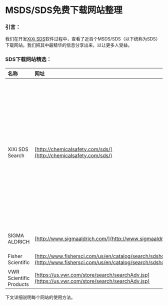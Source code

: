 # MSDS/SDS免费下载网站整理

### **引言：**

我们在开发[XiXi SDS](https://www.xixisys.com)软件过程中，查看了近百个MSDS/SDS（以下统称为SDS）下载网站。我们把其中最精华的信息分享出来，以让更多人受益。

### SDS下载网站精选：

| 名称 | 网址 | 备注 |
| :--- | :--- | :--- |
| XiXi SDS Search | [http://chemicalsafety.com/sds/](http://chemicalsafety.com/sds/) | 1.不用注册，免费使用；2.一键搜索SIGMA ALDRICH、ThermoFisher、Fisher Scientific、POCH、Science Lab、GFS Chemicals、Acros Organics、Alfa Aesar、Praxair、Air Liquide、EMD Millipore、3M等化学试剂网站的SDS，可直接下载。 |
| SIGMA ALDRICH | [http://www.sigmaaldrich.com/](http://www.sigmaaldrich.com/) | 超过30万份SDS，且符合最新标准。 |
| Fisher Scientific | [http://www.fishersci.com/us/en/catalog/search/sdshome.html](http://www.fishersci.com/us/en/catalog/search/sdshome.html) | 超过7万份SDS。 |
| VWR Scientific Products | [https://us.vwr.com/store/search/searchAdv.jsp](https://us.vwr.com/store/search/searchAdv.jsp) | 超过4万份SDS。 |

下文详细说明每个网站的使用方法。

